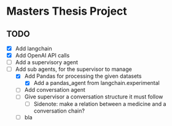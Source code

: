 # Masters Thesis Project

## TODO

- [x] Add langchain
- [x] Add OpenAI API calls
- [ ] Add a supervisory agent
- [ ] Add sub agents, for the supervisor to manage 
    - [x] Add Pandas for processing the given datasets
        - [x] Add a pandas_agent from langchain.experimental
    - [ ] Add conversation agent
    - [ ] Give supervisor a conversation structure it must follow
      - [ ] Sidenote: make a relation between a medicine and a conversation chain?
    - [ ] bla